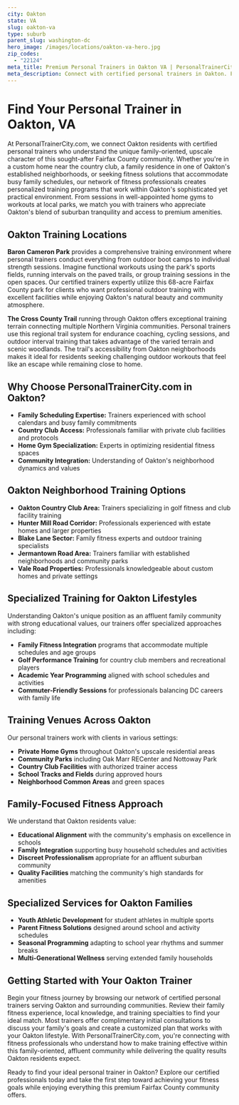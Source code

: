 ```yaml
---
city: Oakton
state: VA
slug: oakton-va
type: suburb
parent_slug: washington-dc
hero_image: /images/locations/oakton-va-hero.jpg
zip_codes:
  - "22124"
meta_title: Premium Personal Trainers in Oakton VA | PersonalTrainerCity.com
meta_description: Connect with certified personal trainers in Oakton. Find fitness coaches for family-focused training, home gym sessions, and outdoor workouts in this affluent Fairfax County community.
---
```


# Find Your Personal Trainer in Oakton, VA

At PersonalTrainerCity.com, we connect Oakton residents with certified personal trainers who understand the unique family-oriented, upscale character of this sought-after Fairfax County community. Whether you're in a custom home near the country club, a family residence in one of Oakton's established neighborhoods, or seeking fitness solutions that accommodate busy family schedules, our network of fitness professionals creates personalized training programs that work within Oakton's sophisticated yet practical environment. From sessions in well-appointed home gyms to workouts at local parks, we match you with trainers who appreciate Oakton's blend of suburban tranquility and access to premium amenities.

## Oakton Training Locations

**Baron Cameron Park** provides a comprehensive training environment where personal trainers conduct everything from outdoor boot camps to individual strength sessions. Imagine functional workouts using the park's sports fields, running intervals on the paved trails, or group training sessions in the open spaces. Our certified trainers expertly utilize this 68-acre Fairfax County park for clients who want professional outdoor training with excellent facilities while enjoying Oakton's natural beauty and community atmosphere.

**The Cross County Trail** running through Oakton offers exceptional training terrain connecting multiple Northern Virginia communities. Personal trainers use this regional trail system for endurance coaching, cycling sessions, and outdoor interval training that takes advantage of the varied terrain and scenic woodlands. The trail's accessibility from Oakton neighborhoods makes it ideal for residents seeking challenging outdoor workouts that feel like an escape while remaining close to home.

## Why Choose PersonalTrainerCity.com in Oakton?

*   **Family Scheduling Expertise:** Trainers experienced with school calendars and busy family commitments
*   **Country Club Access:** Professionals familiar with private club facilities and protocols
*   **Home Gym Specialization:** Experts in optimizing residential fitness spaces
*   **Community Integration:** Understanding of Oakton's neighborhood dynamics and values

## Oakton Neighborhood Training Options

- **Oakton Country Club Area:** Trainers specializing in golf fitness and club facility training
- **Hunter Mill Road Corridor:** Professionals experienced with estate homes and larger properties
- **Blake Lane Sector:** Family fitness experts and outdoor training specialists
- **Jermantown Road Area:** Trainers familiar with established neighborhoods and community parks
- **Vale Road Properties:** Professionals knowledgeable about custom homes and private settings

## Specialized Training for Oakton Lifestyles

Understanding Oakton's unique position as an affluent family community with strong educational values, our trainers offer specialized approaches including:

*   **Family Fitness Integration** programs that accommodate multiple schedules and age groups
*   **Golf Performance Training** for country club members and recreational players
*   **Academic Year Programming** aligned with school schedules and activities
*   **Commuter-Friendly Sessions** for professionals balancing DC careers with family life

## Training Venues Across Oakton

Our personal trainers work with clients in various settings:
- **Private Home Gyms** throughout Oakton's upscale residential areas
- **Community Parks** including Oak Marr RECenter and Nottoway Park
- **Country Club Facilities** with authorized trainer access
- **School Tracks and Fields** during approved hours
- **Neighborhood Common Areas** and green spaces

## Family-Focused Fitness Approach

We understand that Oakton residents value:
- **Educational Alignment** with the community's emphasis on excellence in schools
- **Family Integration** supporting busy household schedules and activities
- **Discreet Professionalism** appropriate for an affluent suburban community
- **Quality Facilities** matching the community's high standards for amenities

## Specialized Services for Oakton Families

*   **Youth Athletic Development** for student athletes in multiple sports
*   **Parent Fitness Solutions** designed around school and activity schedules
*   **Seasonal Programming** adapting to school year rhythms and summer breaks
*   **Multi-Generational Wellness** serving extended family households

## Getting Started with Your Oakton Trainer

Begin your fitness journey by browsing our network of certified personal trainers serving Oakton and surrounding communities. Review their family fitness experience, local knowledge, and training specialties to find your ideal match. Most trainers offer complimentary initial consultations to discuss your family's goals and create a customized plan that works with your Oakton lifestyle. With PersonalTrainerCity.com, you're connecting with fitness professionals who understand how to make training effective within this family-oriented, affluent community while delivering the quality results Oakton residents expect.

Ready to find your ideal personal trainer in Oakton? Explore our certified professionals today and take the first step toward achieving your fitness goals while enjoying everything this premium Fairfax County community offers.